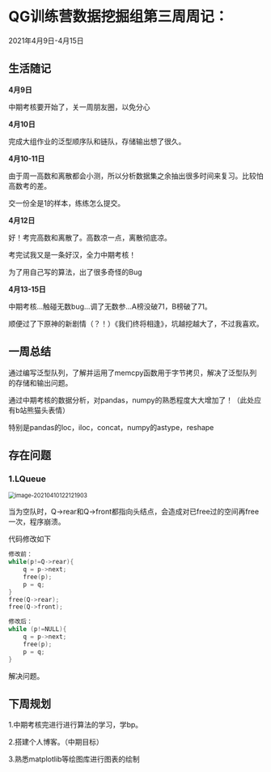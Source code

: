 # QG训练营数据挖掘组第三周周记：
2021年4月9日-4月15日

## 生活随记

**4月9日**

中期考核要开始了，关一周朋友圈，以免分心

**4月10日**

完成大组作业的泛型顺序队和链队，存储输出想了很久。

**4月10-11日**

由于周一高数和离散都会小测，所以分析数据集之余抽出很多时间来复习。比较怕高数考的差。

交一份全是1的样本，练练怎么提交。

**4月12日**

好！考完高数和离散了。高数凉一点，离散彻底凉。

考完试我又是一条好汉，全力中期考核！

为了用自己写的算法，出了很多奇怪的Bug

**4月13-15日**

中期考核...触碰无数bug...调了无数参...A榜没破71，B榜破了71。

顺便过了下原神的新剧情（？！）《我们终将相逢》，坑越挖越大了，不过我喜欢。

## 一周总结

通过编写泛型队列，了解并运用了memcpy函数用于字节拷贝，解决了泛型队列的存储和输出问题。

通过中期考核的数据分析，对pandas，numpy的熟悉程度大大增加了！（此处应有b站熊猫头表情）

特别是pandas的loc，iloc，concat，numpy的astype，reshape

## 存在问题

### 1.LQueue

<img src="https://horacehhtbucket.oss-cn-guangzhou.aliyuncs.com/img/image-20210410122121903.png" alt="image-20210410122121903" style="zoom: 80%;" />

当为空队时，Q->rear和Q->front都指向头结点，会造成对已free过的空间再free一次，程序崩溃。

代码修改如下

```c
修改前：
while(p!=Q->rear){
    q = p->next;
    free(p);
    p = q;
}
free(Q->rear);
free(Q->front);

修改后：
while (p!=NULL){
    q = p->next;
    free(p);            
    p = q;
}
```

解决问题。

## 下周规划

1.中期考核完进行进行算法的学习，学bp。

2.搭建个人博客。（中期目标）

3.熟悉matplotlib等绘图库进行图表的绘制